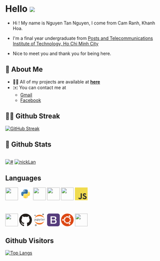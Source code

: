 # Hello ![](https://user-images.githubusercontent.com/18350557/176309783-0785949b-9127-417c-8b55-ab5a4333674e.gif)

- Hi ! My name is Nguyen Tan Nguyen, I come from Cam Ranh, Khanh Hoa.

- I'm a final year undergraduate from [Posts and Telecommunications Institute of Technology, Ho Chi Minh City](https://ptithcm.edu.vn/)

- Nice to meet you and thank you for being here.

## 👋 About Me

- 👨‍💻 All of my projects are available at **[here](https://github.com/KonstanNguyen?tab=repositories)**
- ✉️ You can contact me at
	+ [Gmail](mailto:lop97tannguyen.ntk@gmail.com)
 	+ [Facebook](https://www.facebook.com/konstan.79/)

## 🏃‍♂️ Github Streak

[![GitHub Streak](https://github-readme-streak-stats.herokuapp.com/?user=KonstanNguyen&theme=radical)](https://git.io/streak-stats)

## 🌟 Github Stats

  <br/>
    <a href="https://github.com/KonstanNguyen"><img alt="#" src="https://github-readme-stats.vercel.app/api?username=KonstanNguyen&show_icons=true&count_private=true&theme=radical&hide_border=true&bg_color=0D1117" /></a>
	<a href="https://github.com/KonstanNguyen"><img src="https://github-readme-stats.vercel.app/api/top-langs/?username=KonstanNguyen&hide=Less&layout=compact&theme=codeSTACKr&card_width=420" height="195" alt="nickLan" /></a>

  <br/>

## Languages

<code><img height="40" width="40" src="https://images.vexels.com/media/users/3/166401/isolated/preview/b82aa7ac3f736dd78570dd3fa3fa9e24-java-programming-language-icon-by-vexels.png"></code>
<code><img height="40" width="40" src="https://raw.githubusercontent.com/github/explore/80688e429a7d4ef2fca1e82350fe8e3517d3494d/topics/python/python.png"></code>
<code><img height="40" width="40" src="https://www.naveedashfaq.me/img/c++.png"></code>
<code><img height="40" width="40" src="https://cdn.iconscout.com/icon/free/png-512/c-programming-569564.png"></code>
<code><img height="40" width="40" src="https://cdn.iconscout.com/icon/free/png-256/css-131-722685.png"></code>
<code><img height="40" width="40" src="https://raw.githubusercontent.com/github/explore/80688e429a7d4ef2fca1e82350fe8e3517d3494d/topics/javascript/javascript.png"></code>
#
<code><img height="40" width="40" src="https://upload.wikimedia.org/wikipedia/commons/thumb/3/3f/Git_icon.svg/1024px-Git_icon.svg.png"></code>
<code><img height="40" width="40" src="https://raw.githubusercontent.com/github/explore/80688e429a7d4ef2fca1e82350fe8e3517d3494d/topics/github-api/github-api.png"></code>
<code><img height="40" width="40" src="https://raw.githubusercontent.com/github/explore/80688e429a7d4ef2fca1e82350fe8e3517d3494d/topics/jupyter-notebook/jupyter-notebook.png"></code>
<code><img height="40" width="40" src="https://raw.githubusercontent.com/github/explore/80688e429a7d4ef2fca1e82350fe8e3517d3494d/topics/bootstrap/bootstrap.png"></code>
<code><img height="40" width="40" src="https://raw.githubusercontent.com/github/explore/80688e429a7d4ef2fca1e82350fe8e3517d3494d/topics/ubuntu/ubuntu.png"></code>
<code><img height="40" width="40" src="https://cdn.iconscout.com/icon/free/png-512/mongodb-3-1175138.png"></code>

## Github Visitors

[![Top Langs](https://profile-counter.glitch.me/KonstanNguyen/count.svg)](https://github.com/KonstanNguyen)
